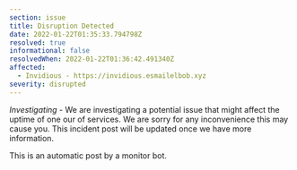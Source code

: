 ```yaml
---
section: issue
title: Disruption Detected
date: 2022-01-22T01:35:33.794798Z
resolved: true
informational: false
resolvedWhen: 2022-01-22T01:36:42.491340Z
affected:
  - Invidious - https://invidious.esmailelbob.xyz
severity: disrupted
---
```

*Investigating* - We are investigating a potential issue that might affect the uptime of one our of services. We are sorry for any inconvenience this may cause you. This incident post will be updated once we have more information.

This is an automatic post by a monitor bot.
        